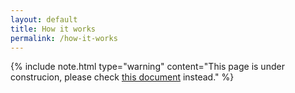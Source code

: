 ```yaml
---
layout: default
title: How it works
permalink: /how-it-works
---
```


{% include note.html type="warning" content="This page is under construcion, please check [this document](https://github.com/hotsub/lab/blob/master/publications/2018-06-28_GCCBOSC/LT-bosc2018.pdf) instead." %}